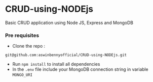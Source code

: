 # CRUD-using-NODEjs
Basic CRUD application using Node JS, Express and MongoDB

### Pre requisites
- Clone the repo : 
```
git@github.com:aswinbennyofficial/CRUD-using-NODEjs.git
```
- Run `npm install` to install all dependencies
- In the `.env` file include your MongoDB connection string in variable `MONGO_URI`
